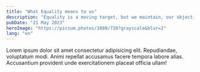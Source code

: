 ```yaml
---
title: "What Equality means to us"
description: "Equality is a moving target, but we maintain, our objective is to not exist one day."
pubDate: "21 May 2023"
heroImage: "https://picsum.photos/1080/720?grayscale&blur=2"
lang: "en"
---
```


Lorem ipsum dolor sit amet consectetur adipisicing elit. Repudiandae, voluptatum modi. Animi repellat accusamus facere tempora labore alias. Accusantium provident unde exercitationem placeat officia ullam!